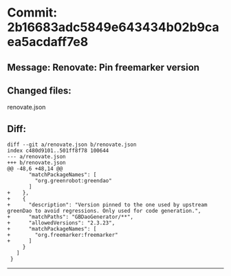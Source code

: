 # Commit: 2b16683adc5849e643434b02b9caea5acdaff7e8
## Message: Renovate: Pin freemarker version
## Changed files:
renovate.json

## Diff:
```
diff --git a/renovate.json b/renovate.json
index c480d9101..501ff8f78 100644
--- a/renovate.json
+++ b/renovate.json
@@ -48,6 +48,14 @@
       "matchPackageNames": [
         "org.greenrobot:greendao"
       ]
+    },
+    {
+      "description": "Version pinned to the one used by upstream greenDao to avoid regressions. Only used for code generation.",
+      "matchPaths": "GBDaoGenerator/**",
+      "allowedVersions": "2.3.23",
+      "matchPackageNames": [
+        "org.freemarker:freemarker"
+      ]
     }
   ]
 }
```
-----------------------------------
